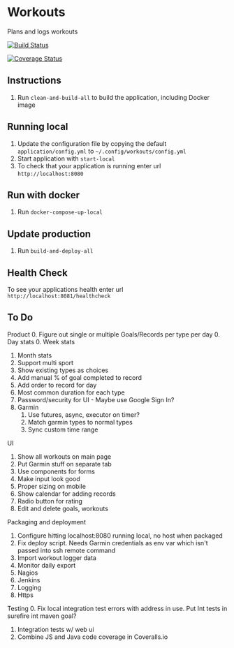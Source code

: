# Workouts
Plans and logs workouts

[![Build Status](https://travis-ci.org/Weizilla/workouts.svg?branch=master)](https://travis-ci.org/Weizilla/workouts)

[![Coverage Status](https://coveralls.io/repos/Weizilla/workouts/badge.svg?branch=master&service=github)](https://coveralls.io/github/Weizilla/workouts?branch=master)

## Instructions
1. Run `clean-and-build-all` to build the application, including Docker image

## Running local
1. Update the configuration file by copying the default `application/config.yml` to `~/.config/workouts/config.yml`
1. Start application with `start-local`
1. To check that your application is running enter url `http://localhost:8080`

## Run with docker
1. Run `docker-compose-up-local`

## Update production
1. Run `build-and-deploy-all`

## Health Check
To see your applications health enter url `http://localhost:8081/healthcheck`

## To Do

Product
0. Figure out single or multiple Goals/Records per type per day
0. Day stats
0. Week stats
1. Month stats
1. Support multi sport 
2. Show existing types as choices
3. Add manual % of goal completed to record
4. Add order to record for day
5. Most common duration for each type
6. Password/security for UI - Maybe use Google Sign In?
7. Garmin
    1. Use futures, async, executor on timer?
    2. Match garmin types to normal types
    3. Sync custom time range

UI
1. Show all workouts on main page
2. Put Garmin stuff on separate tab
3. Use components for forms
4. Make input look good
5. Proper sizing on mobile
6. Show calendar for adding records
7. Radio button for rating
8. Edit and delete goals, workouts

Packaging and deployment
1. Configure hitting localhost:8080 running local, no host when packaged
2. Fix deploy script. Needs Garmin credentials as env var which isn't passed into ssh remote command
3. Import workout logger data
4. Monitor daily export 
5. Nagios
6. Jenkins
7. Logging
8. Https

Testing
0. Fix local integration test errors with address in use. Put Int tests in surefire int maven goal? 
1. Integration tests w/ web ui
2. Combine JS and Java code coverage in Coveralls.io
